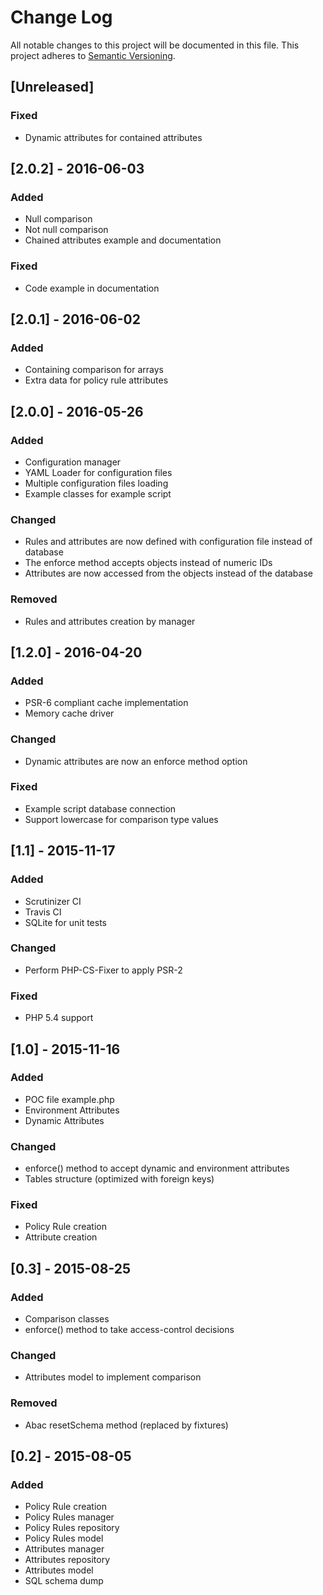 # Change Log
All notable changes to this project will be documented in this file.
This project adheres to [Semantic Versioning](http://semver.org/).

## [Unreleased]
### Fixed
- Dynamic attributes for contained attributes

## [2.0.2] - 2016-06-03
### Added
- Null comparison
- Not null comparison
- Chained attributes example and documentation

### Fixed
- Code example in documentation

## [2.0.1] - 2016-06-02
### Added
- Containing comparison for arrays
- Extra data for policy rule attributes

## [2.0.0] - 2016-05-26
### Added
- Configuration manager
- YAML Loader for configuration files
- Multiple configuration files loading
- Example classes for example script

### Changed
- Rules and attributes are now defined with configuration file instead of database
- The enforce method accepts objects instead of numeric IDs
- Attributes are now accessed from the objects instead of the database

### Removed
- Rules and attributes creation by manager

## [1.2.0] - 2016-04-20
### Added
- PSR-6 compliant cache implementation
- Memory cache driver

### Changed
- Dynamic attributes are now an enforce method option

### Fixed
- Example script database connection
- Support lowercase for comparison type values

## [1.1] - 2015-11-17
### Added
- Scrutinizer CI
- Travis CI
- SQLite for unit tests

### Changed
- Perform PHP-CS-Fixer to apply PSR-2

### Fixed
- PHP 5.4 support

## [1.0] - 2015-11-16
### Added
* POC file example.php
* Environment Attributes
* Dynamic Attributes

### Changed
* enforce() method to accept dynamic and environment attributes
* Tables structure (optimized with foreign keys)

### Fixed
* Policy Rule creation
* Attribute creation

## [0.3] - 2015-08-25
### Added
* Comparison classes
* enforce() method to take access-control decisions

### Changed
* Attributes model to implement comparison

### Removed
* Abac resetSchema method (replaced by fixtures)

## [0.2] - 2015-08-05
### Added
* Policy Rule creation
* Policy Rules manager
* Policy Rules repository
* Policy Rules model
* Attributes manager
* Attributes repository
* Attributes model
* SQL schema dump
